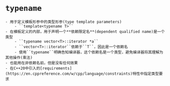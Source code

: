 # ``typename``
	- 用于定义模板形参中的类型形参(type template parameters)
		- ``template<typename T>``
	- 在模板定义的内部，用于声明一个**依赖限定名**(dependent qualified name)是一个类型
		- ``typename vector<T>::iterator *a``
		- ``vector<T>::iterator``依赖于``T``，因此是一个依赖名
		- 使用``typename``明确告知编译器，这个依赖名是一个类型，避免编译器将其理解为其他操作(乘法)
	- 也能用在非依赖名前，但是没有任何效果
	- 在C++20中引入的[requirements](https://en.cppreference.com/w/cpp/language/constraints)特性中指定类型要求